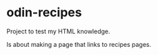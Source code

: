 # odin-recipes
Project to test my HTML knowledge.

Is about making a page that links to recipes pages.